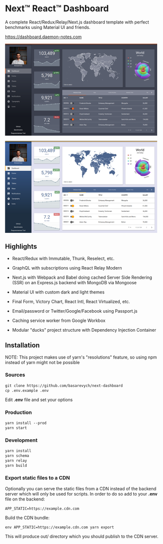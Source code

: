 # Next™ React™ Dashboard

A complete React/Redux/Relay/Next.js dashboard template with perfect benchmarks using Material UI and friends.

https://dashboard.daemon-notes.com

![Dark Theme](docs/dark.png "Dark Theme")

![Light Theme](docs/light.png "Light Theme")

## Highlights

- React/Redux with Immutable, Thunk, Reselect, etc.

- GraphQL with subscriptions using React Relay Modern

- Next.js with Webpack and Babel doing cached Server Side Rendering (SSR) on an Express.js backend with MongoDB via Mongoose

- Material UI with custom dark and light themes

- Final Form, Victory Chart, React Intl, React Virtualized, etc.

- Email/password or Twitter/Google/Facebook using Passport.js

- Caching service worker from Google Workbox

- Modular "ducks" project structure with Dependency Injection Container

## Installation

NOTE: This project makes use of yarn's "resolutions" feature, so using npm instead of yarn might not be possible

### Sources

```
git clone https://github.com/basarevych/next-dashboard
cp .env.example .env
```

Edit **.env** file and set your options

### Production

```
yarn install --prod
yarn start
```

### Development

```
yarn install
yarn schema
yarn relay
yarn build
```

### Export static files to a CDN

Optionally you can serve the static files from a CDN instead of the backend server which will only be used
for scripts. In order to do so add to your **.env** file on the backend:

```
APP_STATIC=https://example.cdn.com
```

Build the CDN bundle:

```
env APP_STATIC=https://example.cdn.com yarn export
```

This will produce out/ directory which you should publish to the CDN server.
